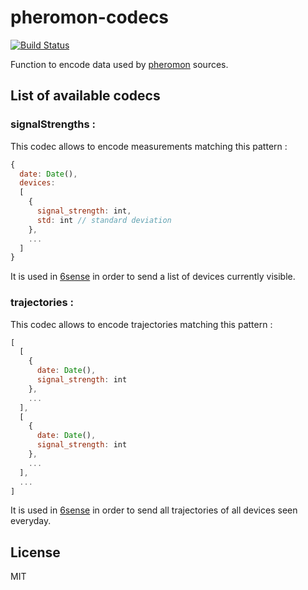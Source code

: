 # pheromon-codecs

[![Build Status](https://travis-ci.org/anthill/pheromon-codecs.svg)](https://travis-ci.org/anthill/pheromon-codecs)

Function to encode data used by [pheromon](https://github.com/anthill/pheromon) sources.

## List of available codecs


### signalStrengths :

This codec allows to encode measurements matching this pattern :

```js
{
  date: Date(),
  devices:
  [ 
    {
      signal_strength: int,
      std: int // standard deviation
    },
    ...
  ] 
}
```

It is used in [6sense](https://github.com/anthill/6sense) in order to send a list of devices currently visible.


### trajectories :

This codec allows to encode trajectories matching this pattern :
```js
[
  [
    {
      date: Date(),
      signal_strength: int
    },
    ...
  ],
  [
    {
      date: Date(),
      signal_strength: int
    },
    ...
  ],
  ...
]
```

It is used in [6sense](https://github.com/anthill/6sense) in order to send all trajectories of all devices seen everyday.

## License

MIT

